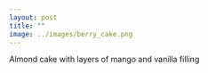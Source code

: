 ```yaml
---
layout: post
title: ""
image: ../images/berry_cake.png
---
```

Almond cake with layers of mango and vanilla filling